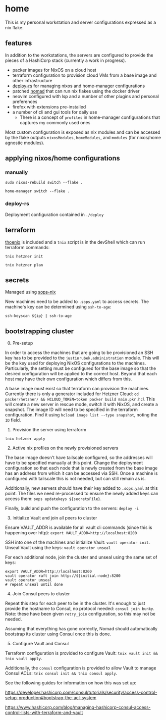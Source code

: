 # home

This is my personal workstation and server configurations expressed as a nix flake.


## features

In addition to the workstations, the servers are configured to provide the pieces of a HashiCorp stack (currently a work in progress).

- packer images for NixOS on a cloud host
- terraform configuration to provision cloud VMs from a base image and other infrastructure
- [deploy-rs](https://github.com/serokell/deploy-rs) for managing nixos and home-manager configurations
- patched [nomad](https://github.com/hashicorp/nomad) that can run nix flakes using the docker driver
- neovim configured with lsp and a number of other plugins and personal preferences
- firefox with extensions pre-installed
- a number of cli and gui tools for daily use
    - There is a concept of `profiles` in home-manager configurations that captures my commonly used ones


Most custom configuration is exposed as nix modules and can be accessed by the flake outputs
`nixosModules`, `homeModules`, and `modules` (for nixos/home agnostic modules).


## applying nixos/home configurations

### manually

`sudo nixos-rebuild switch --flake .`

`home-manager switch --flake .`

### deploy-rs

Deployment configuration contained in `./deploy`

## terraform

[thoenix](https://github.com/justinrubek/thoenix) is included and a `tnix` script is in the devShell which can run terraform commands:

`tnix hetzner init`

`tnix hetzner plan`

## secrets

Managed using [sops-nix](https://github.com/Mic92/sops-nix)

New machines need to be added to `.sops.yaml` to access secrets.
The machine's key can be determined using `ssh-to-age`:

`ssh-keyscan ${ip} | ssh-to-age`

## bootstrapping cluster

0. Pre-setup

In order to access the machines that are going to be provisioned an SSH key has to be provided to the `justinrubek.administration` module.
This will be the key used for deploying NixOS configurations to the machines.
Particularly, the setting must be configured for the base image so that the desired configuration will be applied to the correct host.
Beyond that each host may have their own configuration which differs from this.

A base image must exist so that terraform can provision the machines.
Currently there is only a generator included for Hetzner Cloud: `cd packer/hetzner/ && HCLOUD_TOKEN=token packer build main.pkr.hcl`
This will create a new server in rescue mode, switch it with NixOS, and create a snapshot.
The image ID will need to be specified in the terraform configuration.
Find it using `hcloud image list --type snapshot`, noting the `ID` field.


1. Provision the server using terraform

`tnix hetzner apply`


2. Active nix profiles on the newly provisioned servers

The base image doesn't have tailscale configured, so the addresses will have to be specified manually at this point.
Change the deployment configuration so that each node that is newly created from the base image has an address from which it can be accessed via SSH.
Once a machine is configured with tailscale this is not needed, but can still remain as is.

Additionally, new servers should have their key added to `.sops.yaml` at this point.
The files we need re-processed to ensure the newly added keys can access them: `sops updatekeys ${secretsFile}`.

Finally, build and push the configuration to the servers: `deploy -i`


3. Initialize Vault and join all peers to cluster

Ensure VAULT_ADDR is available for all vault cli commands (since this is happening over http): `export VAULT_ADDR=http://localhost:8200` 

SSH into one of the machines and initialize Vault: `vault operator init`.
Unseal Vault using the keys: `vault operator unseal`

For each additional node, join the cluster and unseal using the same set of keys:
```
export VAULT_ADDR=http://localhost:8200
vault operator raft join http://${initial-node}:8200
vault operator unseal
# repeat unseal until done
```
4. Join Consul peers to cluster

Repeat this step for each peer to be in the cluster.
It's enough to just provide the hostname to Consul, no protocol needed: `consul join bunky`.
Note: these have been given `retry_join` configuration, so this may not be needed.

Assuming that everything has gone correctly, Nomad should automatically bootstrap its cluster using Consul once this is done.

5. Configure Vault and Consul

Terraform configuration is provided to configure Vault: `tnix vault init && tnix vault apply`.

Additionally, the `consul` configuration is provided to allow Vault to manage Consul ACLs: `tnix consul init && tnix consul apply`.

See the following guides for information on how this was set up:

https://developer.hashicorp.com/consul/tutorials/security/access-control-setup-production#bootstrap-the-acl-system

https://www.hashicorp.com/blog/managing-hashicorp-consul-access-control-lists-with-terraform-and-vault
